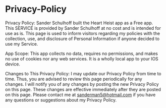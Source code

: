 # Privacy-Policy
Privacy Policy: Sander Schulhoff built the Heart Heist app as a Free app. This SERVICE is provided by Sander Schulhoff at no cost and is intended for use as is.  This page is used to inform visitors regarding my policies with the collection, use, and disclosure of Personal Information if anyone decided to use my Service.

App Scope: This app collects no data, requires no permissions, and makes no use of cookies nor any web services. It is a wholly local app to your IOS device.

Changes to This Privacy Policy: I may update our Privacy Policy from time to time. Thus, you are advised to review this page periodically for any changes. I will notify you of any changes by posting the new Privacy Policy on this page. These changes are effective immediately after they are posted on this page. Please contact me at sanderman5@hotmail.com if you have any questions or suggestions about my Privacy Policy.
